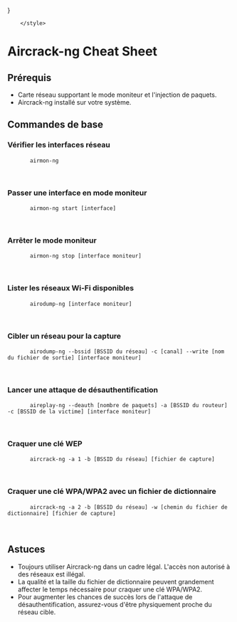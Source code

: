 <!DOCTYPE html []>
<html>
  <head>
    <meta charset="UTF-8" />
    <meta name="author" content="MarkdownViewer++" />
    
}

        </style>
  </head>
  <body>
    <h1 id="aircrack-ng-cheat-sheet">Aircrack-ng Cheat Sheet</h1>
    <h2 id="prerequis">Prérequis</h2>
    <ul>
      <li>Carte réseau supportant le mode moniteur et l'injection de paquets.</li>
      <li>Aircrack-ng installé sur votre système.</li>
    </ul>
    <h2 id="commandes-de-base">Commandes de base</h2>
    <h3 id="verifier-les-interfaces-reseau">Vérifier les interfaces réseau</h3>
    <pre>
      <code>airmon-ng
</code>
    </pre>
    <h3 id="passer-une-interface-en-mode-moniteur">Passer une interface en mode moniteur</h3>
    <pre>
      <code>airmon-ng start [interface]
</code>
    </pre>
    <h3 id="arreter-le-mode-moniteur">Arrêter le mode moniteur</h3>
    <pre>
      <code>airmon-ng stop [interface moniteur]
</code>
    </pre>
    <h3 id="lister-les-reseaux-wi-fi-disponibles">Lister les réseaux Wi-Fi disponibles</h3>
    <pre>
      <code>airodump-ng [interface moniteur]
</code>
    </pre>
    <h3 id="cibler-un-reseau-pour-la-capture">Cibler un réseau pour la capture</h3>
    <pre>
      <code>airodump-ng --bssid [BSSID du réseau] -c [canal] --write [nom du fichier de sortie] [interface moniteur]
</code>
    </pre>
    <h3 id="lancer-une-attaque-de-desauthentification">Lancer une attaque de désauthentification</h3>
    <pre>
      <code>aireplay-ng --deauth [nombre de paquets] -a [BSSID du routeur] -c [BSSID de la victime] [interface moniteur]
</code>
    </pre>
    <h3 id="craquer-une-cle-wep">Craquer une clé WEP</h3>
    <pre>
      <code>aircrack-ng -a 1 -b [BSSID du réseau] [fichier de capture]
</code>
    </pre>
    <h3 id="craquer-une-cle-wpawpa2-avec-un-fichier-de-dictionnaire">Craquer une clé WPA/WPA2 avec un fichier de dictionnaire</h3>
    <pre>
      <code>aircrack-ng -a 2 -b [BSSID du réseau] -w [chemin du fichier de dictionnaire] [fichier de capture]
</code>
    </pre>
    <h2 id="astuces">Astuces</h2>
    <ul>
      <li>Toujours utiliser Aircrack-ng dans un cadre légal. L'accès non autorisé à des réseaux est illégal.</li>
      <li>La qualité et la taille du fichier de dictionnaire peuvent grandement affecter le temps nécessaire pour craquer une clé WPA/WPA2.</li>
      <li>Pour augmenter les chances de succès lors de l'attaque de désauthentification, assurez-vous d'être physiquement proche du réseau cible.</li>
    </ul>
  </body>
</html>
